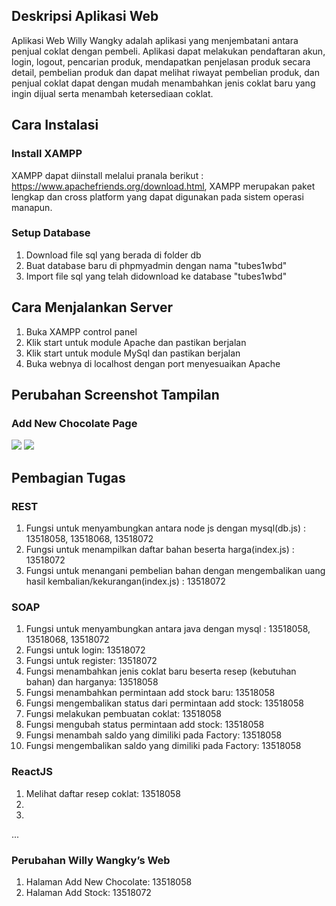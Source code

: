 ## Deskripsi Aplikasi Web

Aplikasi Web Willy Wangky adalah aplikasi yang menjembatani antara penjual coklat dengan pembeli. Aplikasi dapat melakukan pendaftaran akun, login, logout, pencarian produk, mendapatkan penjelasan produk secara detail, pembelian produk dan dapat melihat riwayat pembelian produk, dan penjual coklat dapat dengan mudah menambahkan jenis coklat baru yang ingin dijual serta menambah ketersediaan coklat.

## Cara Instalasi
### Install XAMPP
XAMPP dapat diinstall melalui pranala berikut : https://www.apachefriends.org/download.html, XAMPP merupakan paket lengkap dan cross platform yang dapat digunakan pada sistem operasi manapun.
### Setup Database
1. Download file sql yang berada di folder db
2. Buat database baru di phpmyadmin dengan nama "tubes1wbd"
3. Import file sql yang telah didownload ke database "tubes1wbd"
## Cara Menjalankan Server
1. Buka XAMPP control panel
2. Klik start untuk module Apache dan pastikan berjalan
3. Klik start untuk module MySql dan pastikan berjalan
4. Buka webnya di localhost dengan port menyesuaikan Apache

## Perubahan Screenshot Tampilan
### Add New Chocolate Page
![](screenshots/addNewChocolatePage1.png)
![](screenshots/addNewChocolatePage2.png)

## Pembagian Tugas
### REST
1. Fungsi untuk menyambungkan antara node js dengan mysql(db.js) : 13518058, 13518068, 13518072
2. Fungsi untuk menampilkan daftar bahan beserta harga(index.js) : 13518072
3. Fungsi untuk menangani pembelian bahan dengan mengembalikan uang hasil kembalian/kekurangan(index.js) : 13518072

### SOAP
1. Fungsi untuk menyambungkan antara java dengan mysql : 13518058, 13518068, 13518072
2. Fungsi untuk login: 13518072
3. Fungsi untuk register: 13518072
4. Fungsi menambahkan jenis coklat baru beserta resep (kebutuhan bahan) dan harganya: 13518058
5. Fungsi menambahkan permintaan add stock baru: 13518058
6. Fungsi mengembalikan status dari permintaan add stock: 13518058
7. Fungsi melakukan pembuatan coklat: 13518058
8. Fungsi mengubah status permintaan add stock: 13518058
9. Fungsi menambah saldo yang dimiliki pada Factory: 13518058
10. Fungsi mengembalikan saldo yang dimiliki pada Factory: 13518058

### ReactJS
1. Melihat daftar resep coklat: 13518058
2.
3.
...


### Perubahan Willy Wangky’s Web
1. Halaman Add New Chocolate: 13518058
2. Halaman Add Stock: 13518072
